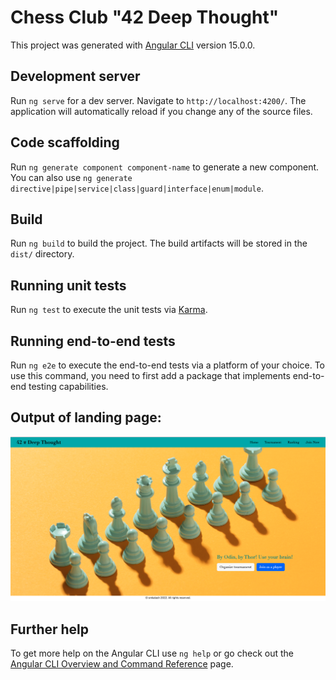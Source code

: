 # Chess Club "42 Deep Thought"


This project was generated with [Angular CLI](https://github.com/angular/angular-cli) version 15.0.0.

## Development server

Run `ng serve` for a dev server. Navigate to `http://localhost:4200/`. The application will automatically reload if you change any of the source files.

## Code scaffolding

Run `ng generate component component-name` to generate a new component. You can also use `ng generate directive|pipe|service|class|guard|interface|enum|module`.

## Build

Run `ng build` to build the project. The build artifacts will be stored in the `dist/` directory.

## Running unit tests

Run `ng test` to execute the unit tests via [Karma](https://karma-runner.github.io).

## Running end-to-end tests

Run `ng e2e` to execute the end-to-end tests via a platform of your choice. To use this command, you need to first add a package that implements end-to-end testing capabilities.


## Output of landing page:

<p align="center">
  <img width="800" src="https://github.com/smkatash/chess_club_webapp/blob/main/landingpage.png">
</p>



## Further help

To get more help on the Angular CLI use `ng help` or go check out the [Angular CLI Overview and Command Reference](https://angular.io/cli) page.
